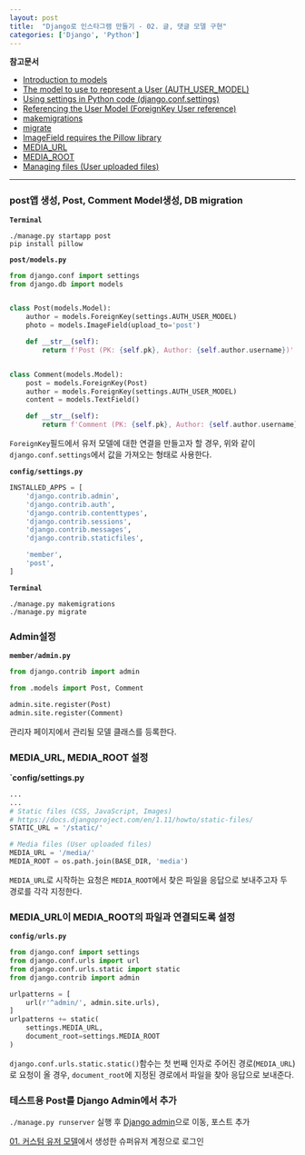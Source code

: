 ```yaml
---
layout: post
title:  "Django로 인스타그램 만들기 - 02. 글, 댓글 모델 구현"
categories: ['Django', 'Python']
---
```


**참고문서**
- [Introduction to models](https://docs.djangoproject.com/en/1.11/topics/db/models/)
- [The model to use to represent a User (AUTH_USER_MODEL)](https://docs.djangoproject.com/en/1.11/ref/settings/#auth-user-model)
- [Using settings in Python code (django.conf.settings)](https://docs.djangoproject.com/en/1.11/topics/settings/#using-settings-in-python-code)
- [Referencing the User Model (ForeignKey User reference)](https://docs.djangoproject.com/ko/1.11/topics/auth/customizing/#referencing-the-user-model)
- [makemigrations](https://docs.djangoproject.com/en/1.11/ref/django-admin/#makemigrations)
- [migrate](https://docs.djangoproject.com/en/1.11/ref/django-admin/#migrate)
- [ImageField requires the Pillow library](https://docs.djangoproject.com/en/1.11/ref/models/fields/#imagefield)
- [MEDIA_URL](https://docs.djangoproject.com/en/1.11/ref/settings/#media-url)
- [MEDIA_ROOT](https://docs.djangoproject.com/en/1.11/ref/settings/#media-root)
- [Managing files (User uploaded files)](https://docs.djangoproject.com/en/1.11/topics/files/#managing-files)

---

### post앱 생성, Post, Comment Model생성, DB migration

**`Terminal`**

```shell
./manage.py startapp post
pip install pillow
```

**`post/models.py`**

```python
from django.conf import settings
from django.db import models


class Post(models.Model):
    author = models.ForeignKey(settings.AUTH_USER_MODEL)
    photo = models.ImageField(upload_to='post')

    def __str__(self):
        return f'Post (PK: {self.pk}, Author: {self.author.username})'


class Comment(models.Model):
    post = models.ForeignKey(Post)
    author = models.ForeignKey(settings.AUTH_USER_MODEL)
    content = models.TextField()

    def __str__(self):
        return f'Comment (PK: {self.pk}, Author: {self.author.username})'
```

`ForeignKey`필드에서 유저 모델에 대한 연결을 만들고자 할 경우, 위와 같이 `django.conf.settings`에서 값을 가져오는 형태로 사용한다.

**`config/settings.py`**

```python
INSTALLED_APPS = [
    'django.contrib.admin',
    'django.contrib.auth',
    'django.contrib.contenttypes',
    'django.contrib.sessions',
    'django.contrib.messages',
    'django.contrib.staticfiles',

    'member',
    'post',
]
```

**`Terminal`**

```shell
./manage.py makemigrations
./manage.py migrate
```

### Admin설정

**`member/admin.py`**

```python
from django.contrib import admin

from .models import Post, Comment

admin.site.register(Post)
admin.site.register(Comment)
```

관리자 페이지에서 관리될 모델 클래스를 등록한다.

### MEDIA_URL, MEDIA_ROOT 설정

**`config/settings.py**

```python
...
...
# Static files (CSS, JavaScript, Images)
# https://docs.djangoproject.com/en/1.11/howto/static-files/
STATIC_URL = '/static/'

# Media files (User uploaded files)
MEDIA_URL = '/media/'
MEDIA_ROOT = os.path.join(BASE_DIR, 'media')
```

`MEDIA_URL`로 시작하는 요청은 `MEDIA_ROOT`에서 찾은 파일을 응답으로 보내주고자 두 경로를 각각 지정한다.

### MEDIA_URL이 MEDIA_ROOT의 파일과 연결되도록 설정

**`config/urls.py`**

```python
from django.conf import settings
from django.conf.urls import url
from django.conf.urls.static import static
from django.contrib import admin

urlpatterns = [
    url(r'^admin/', admin.site.urls),
]
urlpatterns += static(
    settings.MEDIA_URL,
    document_root=settings.MEDIA_ROOT
)
```

`django.conf.urls.static.static()`함수는 첫 번째 인자로 주어진 경로(`MEDIA_URL`)로 요청이 올 경우, `document_root`에 지정된 경로에서 파일을 찾아 응답으로 보내준다.

### 테스트용 Post를 Django Admin에서 추가

`./manage.py runserver` 실행 후 [Django admin](localhost:8000/admin)으로 이동, 포스트 추가

[01. 커스텀 유저 모델](/lecture/django/instagram/01.custom-user-model)에서 생성한 슈퍼유저 계정으로 로그인

